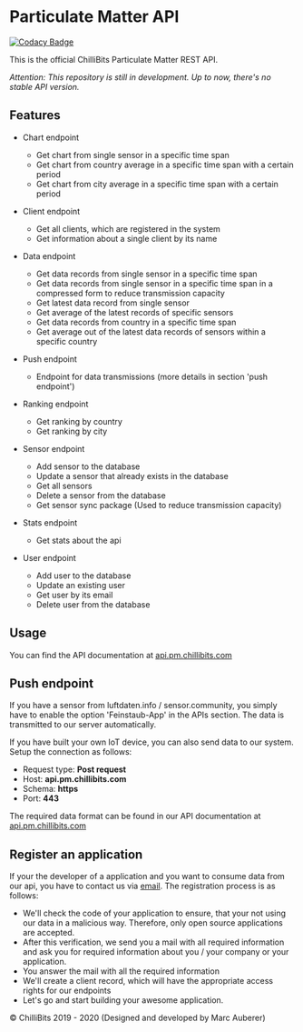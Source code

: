 # Particulate Matter API
[![Codacy Badge](https://api.codacy.com/project/badge/Grade/a14af7aaa8414e62a4a62a7c9bf0e4db)](https://app.codacy.com/manual/marcauberer/particulate-matter-api?utm_source=github.com&utm_medium=referral&utm_content=marcauberer/particulate-matter-api&utm_campaign=Badge_Grade_Dashboard)

This is the official ChilliBits Particulate Matter REST API.

*Attention: This repository is still in development. Up to now, there's no stable API version.*

## Features
-   Chart endpoint
    -   Get chart from single sensor in a specific time span
    -   Get chart from country average in a specific time span with a certain period
    -   Get chart from city average in a specific time span with a certain period

-   Client endpoint
    -   Get all clients, which are registered in the system
    -   Get information about a single client by its name

-   Data endpoint
    -   Get data records from single sensor in a specific time span
    -   Get data records from single sensor in a specific time span in a compressed form to reduce transmission capacity
    -   Get latest data record from single sensor
    -   Get average of the latest records of specific sensors
    -   Get data records from country in a specific time span
    -   Get average out of the latest data records of sensors within a specific country

-   Push endpoint
    -   Endpoint for data transmissions (more details in section 'push endpoint')

-   Ranking endpoint
    -   Get ranking by country
    -   Get ranking by city

-   Sensor endpoint
    -   Add sensor to the database
    -   Update a sensor that already exists in the database
    -   Get all sensors
    -   Delete a sensor from the database
    -   Get sensor sync package (Used to reduce transmission capacity)

-   Stats endpoint
    -   Get stats about the api

-   User endpoint
    -   Add user to the database
    -   Update an existing user
    -   Get user by its email
    -   Delete user from the database

## Usage
You can find the API documentation at [api.pm.chillibits.com](https://api.pm.chillibits.com/swagger-ui.html)

## Push endpoint
If you have a sensor from luftdaten.info / sensor.community, you simply have to enable the option 'Feinstaub-App' in the APIs section. The data is transmitted to our server automatically.

If you have built your own IoT device, you can also send data to our system. Setup the connection as follows:

-   Request type: **Post request**
-   Host: **api.pm.chillibits.com**
-   Schema: **https**
-   Port: **443**

The required data format can be found in our API documentation at [api.pm.chillibits.com](https://api.pm.chillibits.com/swagger-ui.html#/push/pushDataUsingPOST)


## Register an application
If your the developer of a application and you want to consume data from our api, you have to contact us via [email](mailto:contact@chillibits.com?subject=Register%20application%20pmapi).
The registration process is as follows:

-   We'll check the code of your application to ensure, that your not using our data in a malicious way. Therefore, only open source applications are accepted.
-   After this verification, we send you a mail with all required information and ask you for required information about you / your company or your application.
-   You answer the mail with all the required information
-   We'll create a client record, which will have the appropriate access rights for our endpoints
-   Let's go and start building your awesome application.

© ChilliBits 2019 - 2020 (Designed and developed by Marc Auberer)